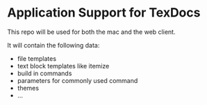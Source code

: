 # Application Support for TexDocs

This repo will be used for both the mac and the web client.

It will contain the following data:
- file templates
- text block templates like itemize
- build in commands
- parameters for commonly used command
- themes
- ...
